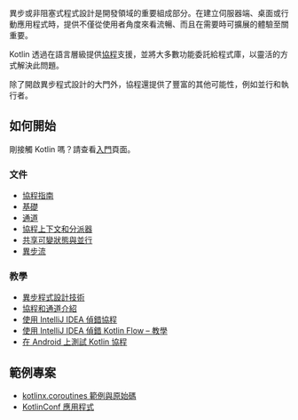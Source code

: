[//]: # (title: 協程)

異步或非阻塞式程式設計是開發領域的重要組成部分。在建立伺服器端、桌面或行動應用程式時，提供不僅從使用者角度來看流暢、而且在需要時可擴展的體驗至關重要。

Kotlin 透過在語言層級提供[協程](https://en.wikipedia.org/wiki/Coroutine)支援，並將大多數功能委託給程式庫，以靈活的方式解決此問題。

除了開啟異步程式設計的大門外，協程還提供了豐富的其他可能性，例如並行和執行者。

## 如何開始

剛接觸 Kotlin 嗎？請查看[入門](getting-started.md)頁面。

### 文件

- [協程指南](coroutines-guide.md)
- [基礎](coroutines-basics.md)
- [通道](channels.md)
- [協程上下文和分派器](coroutine-context-and-dispatchers.md)
- [共享可變狀態與並行](shared-mutable-state-and-concurrency.md)
- [異步流](flow.md)

### 教學

- [異步程式設計技術](async-programming.md)
- [協程和通道介紹](coroutines-and-channels.md)
- [使用 IntelliJ IDEA 偵錯協程](debug-coroutines-with-idea.md)
- [使用 IntelliJ IDEA 偵錯 Kotlin Flow – 教學](debug-flow-with-idea.md)
- [在 Android 上測試 Kotlin 協程](https://developer.android.com/kotlin/coroutines/test)

## 範例專案

- [kotlinx.coroutines 範例與原始碼](https://github.com/Kotlin/kotlin-coroutines/tree/master/examples)
- [KotlinConf 應用程式](https://github.com/JetBrains/kotlinconf-app)
